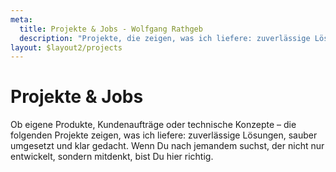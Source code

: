 ```yaml
---
meta:
  title: Projekte & Jobs - Wolfgang Rathgeb
  description: "Projekte, die zeigen, was ich liefere: zuverlässige Lösungen, sauber umgesetzt und klar gedacht – für Kunden, Produkte und eigene Ideen."
layout: $layout2/projects
---
```


# Projekte & Jobs

Ob eigene Produkte, Kundenaufträge oder technische Konzepte – die folgenden Projekte zeigen, was ich liefere: zuverlässige Lösungen, sauber umgesetzt und klar gedacht. Wenn Du nach jemandem suchst, der nicht nur entwickelt, sondern mitdenkt, bist Du hier richtig.
